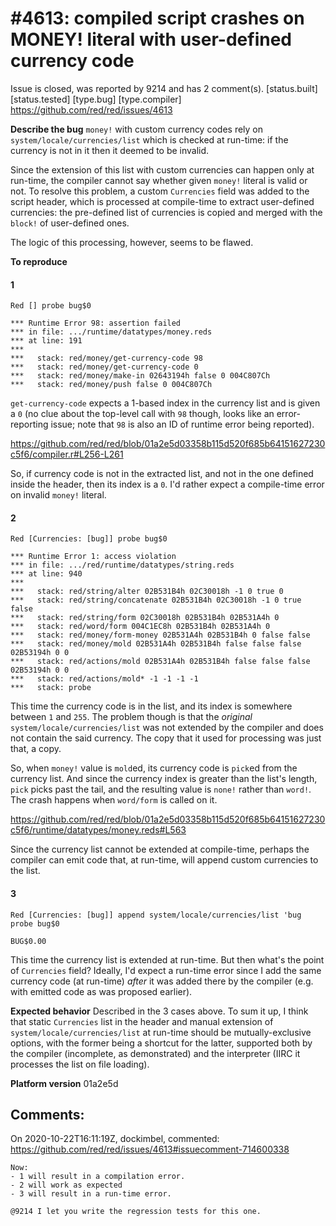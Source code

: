 
#4613: compiled script crashes on MONEY! literal with user-defined currency code
================================================================================
Issue is closed, was reported by 9214 and has 2 comment(s).
[status.built] [status.tested] [type.bug] [type.compiler]
<https://github.com/red/red/issues/4613>

**Describe the bug**
`money!` with custom currency codes rely on `system/locale/currencies/list` which is checked at run-time: if the currency is not in it then it deemed to be invalid.

Since the extension of this list with custom currencies can happen only at run-time, the compiler cannot say whether given `money!` literal is valid or not. To resolve this problem, a custom `Currencies` field was added to the script header, which is processed at compile-time to extract user-defined currencies: the pre-defined list of currencies is copied and merged with the `block!` of user-defined ones.

The logic of this processing, however, seems to be flawed.

**To reproduce**

#### 1
```red
Red [] probe bug$0
```
```red
*** Runtime Error 98: assertion failed
*** in file: .../runtime/datatypes/money.reds
*** at line: 191
***
***   stack: red/money/get-currency-code 98
***   stack: red/money/get-currency-code 0
***   stack: red/money/make-in 02643194h false 0 004C807Ch
***   stack: red/money/push false 0 004C807Ch
```

`get-currency-code` expects a 1-based index in the currency list and is given a `0` (no clue about the top-level call with `98` though, looks like an error-reporting issue; note that `98` is also an ID of runtime error being reported).

https://github.com/red/red/blob/01a2e5d03358b115d520f685b64151627230c5f6/compiler.r#L256-L261

So, if currency code is not in the extracted list, and not in the one defined inside the header, then its index is a `0`. I'd rather expect a compile-time error on invalid `money!` literal.

#### 2
```red
Red [Currencies: [bug]] probe bug$0
```

```red
*** Runtime Error 1: access violation
*** in file: .../red/runtime/datatypes/string.reds
*** at line: 940
***
***   stack: red/string/alter 02B531B4h 02C30018h -1 0 true 0
***   stack: red/string/concatenate 02B531B4h 02C30018h -1 0 true false
***   stack: red/string/form 02C30018h 02B531B4h 02B531A4h 0
***   stack: red/word/form 004C1EC8h 02B531B4h 02B531A4h 0
***   stack: red/money/form-money 02B531A4h 02B531B4h 0 false false
***   stack: red/money/mold 02B531A4h 02B531B4h false false false 02B53194h 0 0
***   stack: red/actions/mold 02B531A4h 02B531B4h false false false 02B53194h 0 0
***   stack: red/actions/mold* -1 -1 -1 -1
***   stack: probe
```

This time the currency code is in the list, and its index is somewhere between `1` and `255`. The problem though is that the _original_ `system/locale/currencies/list` was not extended by the compiler and does not contain the said currency. The copy that it used for processing was just that, a copy.

So, when `money!` value is `mold`ed, its currency code is `pick`ed from the currency list. And since the currency index is greater than the list's length, `pick` picks past the tail, and the resulting value is `none!` rather than `word!`. The crash happens when `word/form` is called on it.

https://github.com/red/red/blob/01a2e5d03358b115d520f685b64151627230c5f6/runtime/datatypes/money.reds#L563

Since the currency list cannot be extended at compile-time, perhaps the compiler can emit code that, at run-time, will append custom currencies to the list.

#### 3
```red
Red [Currencies: [bug]] append system/locale/currencies/list 'bug probe bug$0
```

```red
BUG$0.00
```

This time the currency list is extended at run-time. But then what's the point of `Currencies` field? Ideally, I'd expect a run-time error since I add the same currency code (at run-time) _after_ it was added there by the compiler (e.g. with emitted code as was proposed earlier).

**Expected behavior**
Described in the 3 cases above. To sum it up, I think that static `Currencies` list in the header and manual extension of `system/locale/currencies/list` at run-time should be mutually-exclusive options, with the former being a shortcut for the latter, supported both by the compiler (incomplete, as demonstrated) and the interpreter (IIRC it processes the list on file loading).

**Platform version**
01a2e5d



Comments:
--------------------------------------------------------------------------------

On 2020-10-22T16:11:19Z, dockimbel, commented:
<https://github.com/red/red/issues/4613#issuecomment-714600338>

    Now:
    - 1 will result in a compilation error.
    - 2 will work as expected
    - 3 will result in a run-time error.
    
    @9214 I let you write the regression tests for this one.

